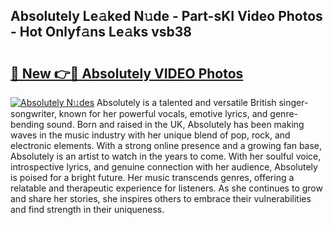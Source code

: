 ## Absolutely Le𝚊ked N𝚞de - Part-sKI Video Photos - Hot Onlyf𝚊ns Le𝚊ks vsb38

# <h2><a href="http://ac3762.deff.icu/?id=Absolutely">🔗 New 👉🔴 Absolutely VIDEO Photos</a></h2>

[![Absolutely N𝚞des](https://i.imgur.com/rIISA9y.gif)](http://ac3762.deff.icu/?id=Absolutely)
Absolutely is a talented and versatile British singer-songwriter, known for her powerful vocals, emotive lyrics, and genre-bending sound. Born and raised in the UK, Absolutely has been making waves in the music industry with her unique blend of pop, rock, and electronic elements. With a strong online presence and a growing fan base, Absolutely is an artist to watch in the years to come. With her soulful voice, introspective lyrics, and genuine connection with her audience, Absolutely is poised for a bright future. Her music transcends genres, offering a relatable and therapeutic experience for listeners. As she continues to grow and share her stories, she inspires others to embrace their vulnerabilities and find strength in their uniqueness.
